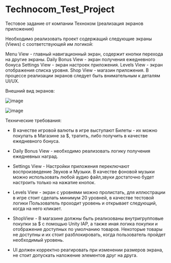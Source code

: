 # Technocom_Test_Project
Тестовое задание от компании Техноком (реализация экранов приложения)

Необходимо реализовать проект содержащий следующие экраны (Views) с соответствующей им логикой:

Menu View - главный навигационный экран, содержит кнопки перехода на другие экраны.
Daily Bonus View - экран получения ежедневного бонуса
Settings View - экран настроек приложения.
Levels View - экран отображения списка уровня.
Shop View - магазин приложения.
В процессе реализации экранов следует быть внимательным к деталям UI/UX.

Внешний вид экранов:

![image](https://github.com/Skvortsov-Mikhail/Technocom_Test_Project/assets/101328812/bb0aa509-1093-40cf-8a74-bc3e3b3d5790)

![image](https://github.com/Skvortsov-Mikhail/Technocom_Test_Project/assets/101328812/ccdd64e7-a9a1-4bc8-b934-12450a454e24)

Технические требования:

- В качестве игровой валюты в игре выступают Билеты - их можно покупать в Магазине за $, тратить, либо получить в качестве 
  ежедневного бонуса.

- Daily Bonus View - необходимо реализовать логику получения ежедневных наград.

- Settings View - Настройки приложения переключают воспроизведение Звуков и Музыки. 
  В качестве фоновой музыки можно использовать любой аудио файл,звуки достаточно будет настроить только на нажатие кнопок.

- Levels View - экран с уровнями можно пролистать, для иллюстрации в игре стоит сделать минимум 20 уровней, 
  в качестве тестовой логики Пользователь проходит уровень и открывает следующий, когда на него кликает.

- ShopView - В магазине должны быть реализованы внутригрупповые покупки за $ с помощью Unity IAP, а также иная логика покупки и 
  отображение доступных по умолчанию товаров. Некоторые товары не доступны и их стоит разблокировать, когда пользователь 
  пройдет необходимый уровень.

- UI должен корректно реагировать при изменении размеров экрана, не стоит допускать наложение элементов друг на друга.
  
